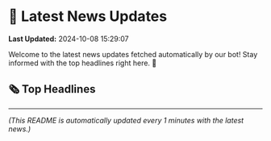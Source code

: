 # 📰 Latest News Updates
**Last Updated:** 2024-10-08 15:29:07

Welcome to the latest news updates fetched automatically by our bot! Stay informed with the top headlines right here. 🚀

## 🗞️ Top Headlines

---
*(This README is automatically updated every 1 minutes with the latest news.)*
